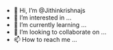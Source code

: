 - 👋 Hi, I’m @Jithinkrishnajs
- 👀 I’m interested in ...
- 🌱 I’m currently learning ...
- 💞️ I’m looking to collaborate on ...
- 📫 How to reach me ...

<!---
Jithinkrishnajs/Jithinkrishnajs is a ✨ special ✨ repository because its `README.md` (this file) appears on your GitHub profile.
You can click the Preview link to take a look at your changes.
--->
